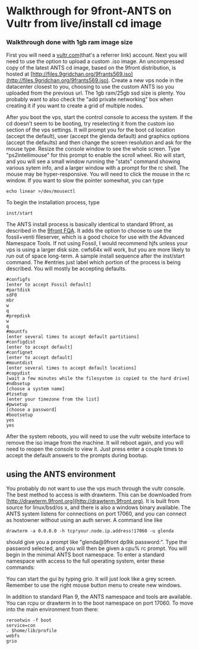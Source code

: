 # Walkthrough for 9front-ANTS on Vultr from live/install cd image

### Walkthrough done with 1gb ram image size

First you will need a [vultr.com](http://www.vultr.com/?ref=6843332)(that's a referrer link) account. Next you will need to use the option to upload a custom .iso image. An uncompressed copy of the latest ANTS cd image, based on the 9front distribution, is hosted at [http://files.9gridchan.org/9frants569.iso](http://files.9gridchan.org/9frants569.iso). Create a new vps node in the datacenter closest to you, choosing to use the custom ANTS iso you uploaded from the previous url. The 1gb ram/25gb ssd size is plenty. You probably want to also check the "add private networking" box when creating it if you want to create a grid of multiple nodes.

After you boot the vps, start the control console to access the system. If the cd doesn't seem to be booting, try reselecting it from the custom iso section of the vps settings. It will prompt you for the boot cd location (accept the default), user (accept the glenda default) and graphics options (accept the defaults) and then change the screen resolution and ask for the mouse type. Resize the console window to see the whole screen. Type "ps2intellimouse" for this prompt to enable the scroll wheel. Rio will start, and you will see a small window running the "stats" command showing various sytem info, and a larger window with a prompt for the rc shell. The mouse may be hyper-responsive. You will need to click the mouse in the rc window. If you want to slow the pointer somewhat, you can type

	echo linear >/dev/mousectl

To begin the installation process, type

	inst/start

The ANTS install process is basically identical to standard 9front, as described in the [9front FQA](http://fqa.9front.org/fqa.html). It adds the option to choose to use the fossil+venti fileserver, which is a good choice for use with the Advanced Namespace Tools. If not using Fossil, I would recommend hjfs unless your vps is using a larger disk size. cwfs64x will work, but you are more likely to run out of space long-term. A sample install sequence after the inst/start command. The #entries just label which portion of the process is being described. You will mostly be accepting defaults.

	#configfs
	[enter to accept Fossil default]
	#partdisk
	sdF0
	mbr
	w
	q
	#prepdisk
	w
	q
	#mountfs
	[enter several times to accept default partitions]
	#configdist
	[enter to accept default]
	#confignet
	[enter to accept default]
	#mountdist
	[enter several times to accept default locations]
	#copydist
	[wait a few minutes while the filesystem is copied to the hard drive]
	#ndbsetup
	[choose a system name]
	#tzsetup
	[enter your timezone from the list]
	#pwsetup
	[choose a password]
	#bootsetup
	yes
	yes

After the system reboots, you will need to use the vultr website interface to remove the iso image from the machine. It will reboot again, and you will need to reopen the console to view it. Just press enter a couple times to accept the default answers to the prompts during bootup.

## using the ANTS environment ##

You probably do not want to use the vps much through the vultr console. The best method to access is with drawterm. This can be downloaded from [http://drawterm.9front.org](http://drawterm.9front.org). It is built from source for linux/bsd/os x, and there is also a windows binary available. The ANTS system listens for connections on port 17060, and you can connect as hostowner without using an auth server. A command line like
	
	drawterm -a 0.0.0.0 -h tcp!your.node.ip.address!17060 -u glenda

should give you a prompt like "glenda@9front dp9ik password:". Type the password selected, and you will then be given a cpu% rc prompt. You will begin in the minimal ANTS boot namespace. To enter a standard namespace with access to the full operating system, enter these commands:

You can start the gui by typing grio. It will just look like a grey screen. Remember to use the right mouse button menu to create new windows.

In addition to standard Plan 9, the ANTS namespace and tools are available. You can rcpu or drawterm in to the boot namespace on port 17060. To move into the main environment from there:

	rerootwin -f boot
	service=con
	. $home/lib/profile
	webfs
	grio
